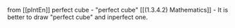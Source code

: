 
from [[pIntEn]]
perfect cube
    - "perfect cube" [[(1.3.4.2) Mathematics]]
        - It is better to draw "perfect cube" and inperfect one.

